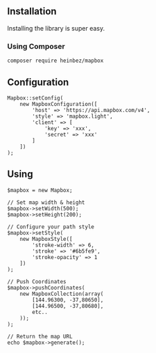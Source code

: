 ## Installation

Installing the library is super easy. 

### Using Composer
    composer require heinbez/mapbox 

## Configuration

    Mapbox::setConfig(
        new MapboxConfiguration([
            'host' => 'https://api.mapbox.com/v4',
            'style' => 'mapbox.light',
            'client' => [
                'key' => 'xxx',
                'secret' => 'xxx'
            ]
        ])
    );

## Using
    $mapbox = new Mapbox;
    
    // Set map width & height
    $mapbox->setWidth(500); 
    $mapbox->setHeight(200);
    
    // Configure your path style
    $mapbox->setStyle(
        new MapboxStyle([
            'stroke-width' => 6,
            'stroke' => '#6b5fe9',
            'stroke-opacity' => 1
        ])
    );

    // Push Coordinates
    $mapbox->pushCoordinates(
        new MapboxCollection(array(
            [144.96300, -37,80650],
            [144.96500, -37,80680],
            etc..
        ));
    );

    // Return the map URL
    echo $mapbox->generate();

[preview]:https://api.mapbox.com/v4/mapbox.light/geojson(%7B%22type%22%3A%22Feature%22%2C%22properties%22%3A%7B%22stroke-width%22%3A4%2C%22stroke%22%3A%22%236b5fe9%22%2C%22stroke-opacity%22%3A1%7D%2C%22geometry%22%3A%7B%22type%22%3A%22LineString%22%2C%22coordinates%22%3A%5B%5B144.963%2C-37.8065%5D%2C%5B144.965%2C-37.7968%5D%2C%5B144.971%2C-37.7974%5D%2C%5B144.971%2C-37.7926%5D%2C%5B144.972%2C-37.7888%5D%2C%5B144.975%2C-37.7892%5D%2C%5B144.975%2C-37.7901%5D%2C%5B144.977%2C-37.7903%5D%2C%5B144.98%2C-37.7877%5D%5D%7D%7D)/144.971,-37.7974,13.9/493x200.png?access_token=pk.eyJ1IjoiZ2VhdmkiLCJhIjoiY2loM2hlanBjMHk2aXdjbTVhb3lzMGM1YSJ9.VmyzHfESt7TGnrWWCN81aQ
